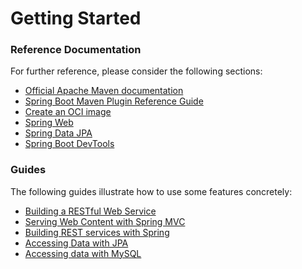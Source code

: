 # Getting Started

### Reference Documentation

For further reference, please consider the following sections:

- [Official Apache Maven documentation](https://maven.apache.org/guides/index.html)
- [Spring Boot Maven Plugin Reference Guide](https://docs.spring.io/spring-boot/docs/2.7.8/maven-plugin/reference/html/)
- [Create an OCI image](https://docs.spring.io/spring-boot/docs/2.7.8/maven-plugin/reference/html/#build-image)
- [Spring Web](https://docs.spring.io/spring-boot/docs/2.7.8/reference/htmlsingle/#web)
- [Spring Data JPA](https://docs.spring.io/spring-boot/docs/2.7.8/reference/htmlsingle/#data.sql.jpa-and-spring-data)
- [Spring Boot DevTools](https://docs.spring.io/spring-boot/docs/2.7.8/reference/htmlsingle/#using.devtools)

### Guides

The following guides illustrate how to use some features concretely:

- [Building a RESTful Web Service](https://spring.io/guides/gs/rest-service/)
- [Serving Web Content with Spring MVC](https://spring.io/guides/gs/serving-web-content/)
- [Building REST services with Spring](https://spring.io/guides/tutorials/rest/)
- [Accessing Data with JPA](https://spring.io/guides/gs/accessing-data-jpa/)
- [Accessing data with MySQL](https://spring.io/guides/gs/accessing-data-mysql/)
